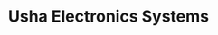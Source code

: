 ---
title: "Usha Electronics Systems"
url: /koottanad/usha-electronics-systems/
shop: Elektronik
---